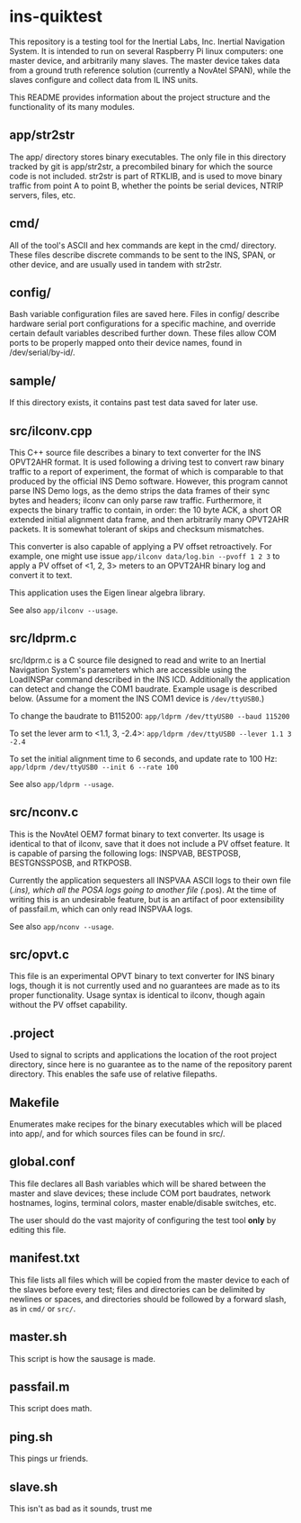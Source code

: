 # ins-quiktest

This repository is a testing tool for the Inertial Labs, Inc. Inertial Navigation System.
It is intended to run on several Raspberry Pi linux computers: one master device, and arbitrarily many slaves.
The master device takes data from a ground truth reference solution (currently a NovAtel SPAN),
while the slaves configure and collect data from IL INS units.

This README provides information about the project structure and the functionality of its many modules.

## app/str2str

The app/ directory stores binary executables. The only file in this directory tracked by git is app/str2str,
a precombiled binary for which the source code is not included. str2str is part of RTKLIB, and is used to move
binary traffic from point A to point B, whether the points be serial devices, NTRIP servers, files, etc.

## cmd/

All of the tool's ASCII and hex commands are kept in the cmd/ directory. These files describe discrete commands
to be sent to the INS, SPAN, or other device, and are usually used in tandem with str2str.

## config/

Bash variable configuration files are saved here. Files in config/ describe hardware
serial port configurations for a specific machine, and override certain default
variables described further down. These files allow COM ports to be properly mapped
onto their device names, found in /dev/serial/by-id/.

## sample/

If this directory exists, it contains past test data saved for later use.

## src/ilconv.cpp

This C++ source file describes a binary to text converter for the INS OPVT2AHR format.
It is used following a driving test to convert raw binary traffic to a report of experiment,
the format of which is comparable to that produced by the official INS Demo software.
However, this program cannot parse INS Demo logs, as the demo strips the data frames of
their sync bytes and headers; ilconv can only parse raw traffic. Furthermore, it expects
the binary traffic to contain, in order: the 10 byte ACK, a short OR extended initial
alignment data frame, and then arbitrarily many OPVT2AHR packets. It is somewhat tolerant
of skips and checksum mismatches.

This converter is also capable of applying a PV offset retroactively. For example, one might
use issue `app/ilconv data/log.bin --pvoff 1 2 3` to apply a PV offset of <1, 2, 3> meters
to an OPVT2AHR binary log and convert it to text.

This application uses the Eigen linear algebra library.

See also `app/ilconv --usage`.

## src/ldprm.c

src/ldprm.c is a C source file designed to read and write to an Inertial Navigation
System's parameters which are accessible using the LoadINSPar command described in the INS ICD.
Additionally the application can detect and change the COM1 baudrate.
Example usage is described below. (Assume for a moment the INS COM1 device is `/dev/ttyUSB0`.)

To change the baudrate to B115200:
`app/ldprm /dev/ttyUSB0 --baud 115200`

To set the lever arm to <1.1, 3, -2.4>:
`app/ldprm /dev/ttyUSB0 --lever 1.1 3 -2.4`

To set the initial alignment time to 6 seconds, and update rate to 100 Hz:
`app/ldprm /dev/ttyUSB0 --init 6 --rate 100`

See also `app/ldprm --usage`.

## src/nconv.c

This is the NovAtel OEM7 format binary to text converter. Its usage is identical to that of ilconv,
save that it does not include a PV offset feature. It is capable of parsing the following logs:
INSPVAB, BESTPOSB, BESTGNSSPOSB, and RTKPOSB.

Currently the application sequesters all INSPVAA ASCII logs to their own file (*.ins), which all the
POSA logs going to another file (*.pos). At the time of writing this is an undesirable feature, but
is an artifact of poor extensibility of passfail.m, which can only read INSPVAA logs.

See also `app/nconv --usage`.

## src/opvt.c

This file is an experimental OPVT binary to text converter for INS binary logs, though it is not
currently used and no guarantees are made as to its proper functionality. Usage syntax is
identical to ilconv, though again without the PV offset capability.

## .project

Used to signal to scripts and applications the location of the root project directory,
since here is no guarantee as to the name of the repository parent directory.
This enables the safe use of relative filepaths.

## Makefile

Enumerates make recipes for the binary executables which will be placed into app/,
and for which sources files can be found in src/.

## global.conf

This file declares all Bash variables which will be shared between the master and slave
devices; these include COM port baudrates, network hostnames, logins, terminal colors,
master enable/disable switches, etc.

The user should do the vast majority of configuring the test tool <b>only</b> by editing this file.

## manifest.txt

This file lists all files which will be copied from the master device to each of the slaves
before every test; files and directories can be delimited by newlines or spaces, and directories
should be followed by a forward slash, as in `cmd/` or `src/`.

## master.sh

This script is how the sausage is made.

## passfail.m

This script does math.

## ping.sh

This pings ur friends.

## slave.sh

This isn't as bad as it sounds, trust me
